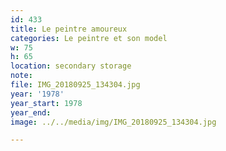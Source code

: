 ```yaml
---
id: 433
title: Le peintre amoureux
categories: Le peintre et son model
w: 75
h: 65
location: secondary storage
note:
file: IMG_20180925_134304.jpg
year: '1978'
year_start: 1978
year_end:
image: ../../media/img/IMG_20180925_134304.jpg

---
```

